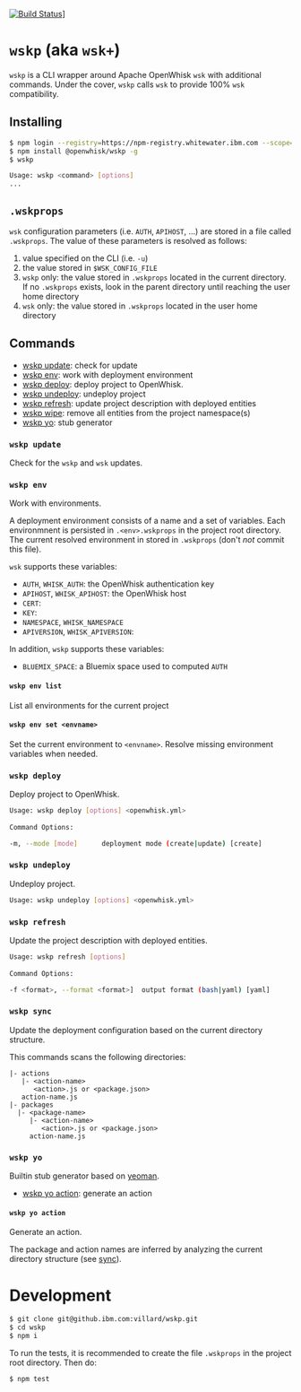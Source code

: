[![Build Status](https://travis.ibm.com/villard/wskp.svg?token=bc6xtkRixk96zbXuAu7U&branch=master)](https://travis.ibm.com/villard/wskp)]

# `wskp` (aka `wsk+`)

`wskp` is a CLI wrapper around Apache OpenWhisk `wsk` with additional commands. Under the cover, `wskp` calls `wsk` to provide 100% `wsk` compatibility.

## Installing

 

```bash
$ npm login --registry=https://npm-registry.whitewater.ibm.com --scope=@openwhisk
$ npm install @openwhisk/wskp -g
$ wskp

Usage: wskp <command> [options]
...
```

## `.wskprops`

`wsk` configuration parameters (i.e. `AUTH`, `APIHOST`, ...) are stored in a file called `.wskprops`. The value of these parameters is resolved as follows:
1. value specified on the CLI (i.e. `-u`)
1. the value stored in `$WSK_CONFIG_FILE`
1. `wskp` only: the value stored in `.wskprops` located in the current directory. If no `.wskprops` exists, look in the parent directory until reaching the user home directory 
1. `wsk` only: the value stored in `.wskprops` located in the user home directory

## Commands

- [wskp update](#wskp-update): check for update 
- [wskp env](#wskp-env): work with deployment environment
- [wskp deploy](#wskp-deploy): deploy project to OpenWhisk.
- [wskp undeploy](#wskp-undeploy): undeploy project 
- [wskp refresh](#wskp-refresh): update project description with deployed entities 
- [wskp wipe](#wskp-wipe): remove all entities from the project namespace(s)
- [wskp yo](#wskp-yo): stub generator

### `wskp update`

Check for the `wskp` and `wsk` updates.

### `wskp env`

Work with environments.

A deployment environment consists of a name and a set of variables. Each environmnent is persisted in `.<env>.wskprops` in the project root directory. The current resolved environment in stored in `.wskprops` (don't *not* commit this file).

`wsk` supports these variables:
- `AUTH`, `WHISK_AUTH`: the OpenWhisk authentication key
- `APIHOST`, `WHISK_APIHOST`: the OpenWhisk host 
- `CERT`: 
- `KEY`:
- `NAMESPACE`, `WHISK_NAMESPACE`
- `APIVERSION`, `WHISK_APIVERSION`:

In addition, `wskp` supports these variables:
- `BLUEMIX_SPACE`: a Bluemix space used to computed `AUTH`  

#### `wskp env list`

List all environments for the current project

#### `wskp env set <envname>`

Set the current environment to `<envname>`. Resolve missing environment variables when needed.


### `wskp deploy`

Deploy project to OpenWhisk.

```bash
Usage: wskp deploy [options] <openwhisk.yml>
  
Command Options:

-m, --mode [mode]      deployment mode (create|update) [create]
```  

### `wskp undeploy`

Undeploy project.

```bash
Usage: wskp undeploy [options] <openwhisk.yml>
```  

### `wskp refresh`

Update the project description with deployed entities.

```bash
Usage: wskp refresh [options]
  
Command Options:

-f <format>, --format <format>]  output format (bash|yaml) [yaml]
```  

### `wskp sync`


Update the deployment configuration based on the current directory structure.

This commands scans the following directories:

    |- actions
       |- <action-name>
          <action>.js or <package.json>
       action-name.js
    |- packages
      |- <package-name>
         |- <action-name>
            <action>.js or <package.json>
         action-name.js


### `wskp yo`

Builtin stub generator based on [yeoman](http://yeoman.io/).

- [wskp yo action](#wskp-yo-action): generate an action


#### `wskp yo action`

Generate an action.

The package and action names are inferred by analyzing the current directory structure (see [sync](#wskp-project-sync)).



# Development

```bash
$ git clone git@github.ibm.com:villard/wskp.git
$ cd wskp
$ npm i
```

To run the tests, it is recommended to create the file `.wskprops` in the project root directory. Then do:

```bash
$ npm test
```


